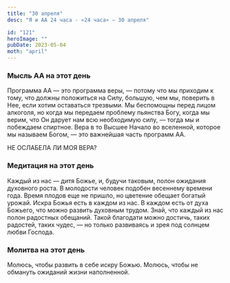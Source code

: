 ```yaml
---
title: "30 апреля"
desc: "Я и АА 24 часа - «24 часа» — 30 апреля"

id: "121"
heroImage: ""
pubDate: 2023-05-04
moth: "april"
---
```


### Мысль АА на этот день

Программа АА — это программа веры, — потому что мы приходим к тому, что должны
положиться на Силу, большую, чем мы, поверить в Нее, если хотим оставаться
трезвыми. Мы беспомощны перед лицом алкоголя, но когда мы передаем проблему
пьянства Богу, когда мы верим, что Он дарует нам всю необходимую силу, — тогда
мы и побеждаем спиртное. Вера в то Высшее Начало во вселенной, которое мы
называем Богом, — это важнейшая часть программ АА.

НЕ ОСЛАБЕЛА ЛИ МОЯ ВЕРА?

### Медитация на этот день

Каждый из нас — дитя Божье, и, будучи таковым, полон ожидания духовного роста.
В молодости человек подобен весеннему времени года. Время плодов еще не
пришло, но цветение обещает богатый урожай. Искра Божья есть в каждом из нас.
В каждом есть от духа Божьего, что можно развить духовным трудом. Знай, что
каждый из нас полон радостных обещаний. Такой благодати можно достичь, таких
радостей, таких чудес, — но только развиваясь и зрея под солнцем любви
Господа.

### Молитва на этот день

Молюсь, чтобы развить в себе искру Божью. Молюсь, чтобы не обмануть ожиданий
жизни наполненной.
